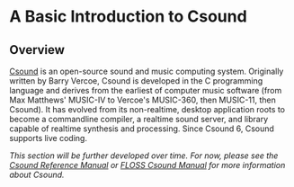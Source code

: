 # A Basic Introduction to Csound

## Overview

[Csound](https://csound.com) is an open-source sound and music computing system.  Originally written by Barry Vercoe, Csound is developed in the C programming language and derives from the earliest of computer music software (from Max Matthews' MUSIC-IV to Vercoe's MUSIC-360, then MUSIC-11, then Csound). It has evolved from its non-realtime, desktop application roots to become a commandline compiler, a realtime sound server, and library capable of realtime synthesis and processing. Since Csound 6, Csound supports live coding. 


_This section will be further developed over time. For now, please see the [Csound Reference Manual](http://csound.com/docs/html) or [FLOSS Csound Manual](http://write.flossmanuals.net/csound/preface/) for more information about Csound._

<!-- ## Languages -->

<!-- ### Orchestra Language -->

<!-- ### Score -->


<!-- ## Engine -->
